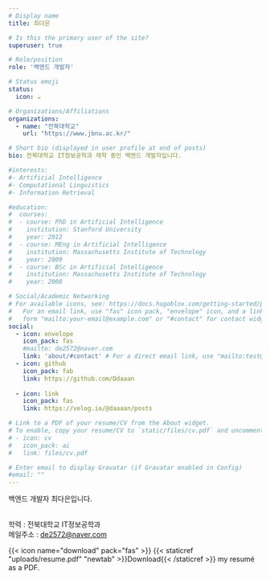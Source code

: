 ```yaml
---
# Display name
title: 최다은

# Is this the primary user of the site?
superuser: true

# Role/position
role: '백엔드 개발자'

# Status emoji
status:
  icon: ☕️

# Organizations/Affiliations
organizations:
  - name: "전북대학교"
    url: "https://www.jbnu.ac.kr/"

# Short bio (displayed in user profile at end of posts)
bio: 전북대학교 IT정보공학과 재학 중인 백엔드 개발자입니다.

#interests:
#- Artificial Intelligence
#- Computational Linguistics
#- Information Retrieval

#education:
#  courses:
#  - course: PhD in Artificial Intelligence
#    institution: Stanford University
#    year: 2012
#  - course: MEng in Artificial Intelligence
#    institution: Massachusetts Institute of Technology
#    year: 2009
#  - course: BSc in Artificial Intelligence
#    institution: Massachusetts Institute of Technology
#    year: 2008

# Social/Academic Networking
# For available icons, see: https://docs.hugoblox.com/getting-started/page-builder/#icons
#   For an email link, use "fas" icon pack, "envelope" icon, and a link in the
#   form "mailto:your-email@example.com" or "#contact" for contact widget.
social:
  - icon: envelope
    icon_pack: fas
    #mailto: de2572@naver.com
    link: 'about/#contact' # For a direct email link, use "mailto:test@example.org".
  - icon: github
    icon_pack: fab
    link: https://github.com/Ddaaan
  
  - icon: link
    icon_pack: fas
    link: https://velog.io/@daaaan/posts

# Link to a PDF of your resume/CV from the About widget.
# To enable, copy your resume/CV to `static/files/cv.pdf` and uncomment the lines below.
# - icon: cv
#   icon_pack: ai
#   link: files/cv.pdf

# Enter email to display Gravatar (if Gravatar enabled in Config)
#email: ""
---
```


백엔드 개발자 최다은입니다. <br><br>

학력 : 전북대학교 IT정보공학과 <br>
메일주소 : de2572@naver.com

{{< icon name="download" pack="fas" >}} {{< staticref "uploads/resume.pdf" "newtab" >}}Download{{< /staticref >}} my resumé as a PDF.
